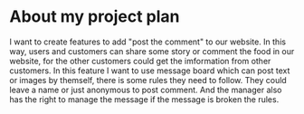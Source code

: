 # About my project plan
I want to create features to add "post the comment" to our website. In this way, users and customers can share some story or comment the food in our website, for the other customers could get the imformation from other customers. In this feature I want to use message board which can post text or images by themself, there is some rules they need to follow. They could leave a name or just anonymous to post comment. And the manager also has the right to manage the message if the message is broken the rules.